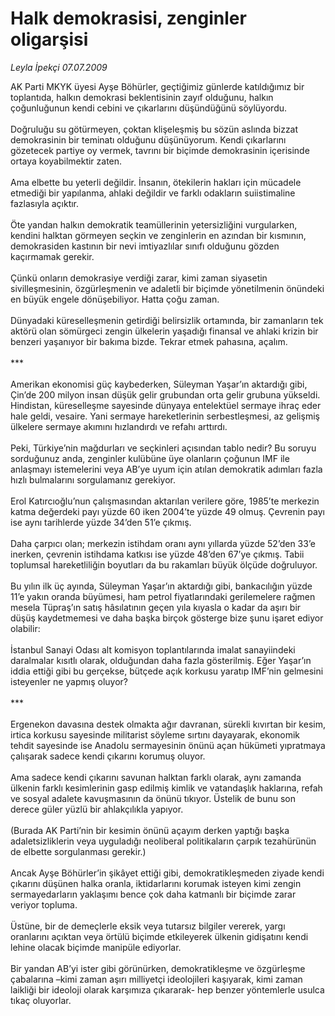 # Halk demokrasisi, zenginler oligarşisi

*Leyla İpekçi 07.07.2009*

<div class="taraf_structure_2col_1zq">
<div class="margen_n">



 <p>AK Parti MKYK üyesi Ayşe Böhürler, geçtiğimiz günlerde katıldığımız bir toplantıda, halkın demokrasi beklentisinin zayıf olduğunu, halkın çoğunluğunun kendi cebini ve çıkarlarını düşündüğünü söylüyordu. <br/><br/>Doğruluğu su götürmeyen, çoktan klişeleşmiş bu sözün aslında bizzat demokrasinin bir teminatı olduğunu düşünüyorum. Kendi çıkarlarını gözetecek partiye oy vermek, tavrını bir biçimde demokrasinin içerisinde ortaya koyabilmektir zaten. <br/><br/>Ama elbette bu yeterli değildir. İnsanın, ötekilerin hakları için mücadele etmediği bir yapılanma, ahlaki değildir ve farklı odakların suiistimaline fazlasıyla açıktır. <br/><br/>Öte yandan halkın demokratik teamüllerinin yetersizliğini vurgularken, kendini halktan görmeyen seçkin ve zenginlerin en azından bir kısmının, demokrasiden kastının bir nevi imtiyazlılar sınıfı olduğunu gözden kaçırmamak gerekir. <br/><br/>Çünkü onların demokrasiye verdiği zarar, kimi zaman siyasetin sivilleşmesinin, özgürleşmenin ve adaletli bir biçimde yönetilmenin önündeki en büyük engele dönüşebiliyor. Hatta çoğu zaman. <br/><br/>Dünyadaki küreselleşmenin getirdiği belirsizlik ortamında, bir zamanların tek aktörü olan sömürgeci zengin ülkelerin yaşadığı finansal ve ahlaki krizin bir benzeri yaşanıyor bir bakıma bizde. Tekrar etmek pahasına, açalım. <br/><br/>*** <br/><br/>Amerikan ekonomisi güç kaybederken, Süleyman Yaşar’ın aktardığı gibi, Çin’de 200 milyon insan düşük gelir grubundan orta gelir grubuna yükseldi. Hindistan, küreselleşme sayesinde dünyaya entelektüel sermaye ihraç eder hale geldi, vesaire. Yani sermaye hareketlerinin serbestleşmesi, az gelişmiş ülkelere sermaye akımını hızlandırdı ve refahı arttırdı. <br/><br/>Peki, Türkiye’nin mağdurları ve seçkinleri açısından tablo nedir? Bu soruyu sorduğunuz anda, zenginler kulübüne üye olanların çoğunun IMF ile anlaşmayı istemelerini veya AB’ye uyum için atılan demokratik adımları fazla hızlı bulmalarını sorgulamanız gerekiyor. <br/><br/>Erol Katırcıoğlu’nun çalışmasından aktarılan verilere göre, 1985’te merkezin katma değerdeki payı yüzde 60 iken 2004’te yüzde 49 olmuş. Çevrenin payı ise aynı tarihlerde yüzde 34’den 51’e çıkmış. <br/><br/>Daha çarpıcı olan; merkezin istihdam oranı aynı yıllarda yüzde 52’den 33’e inerken, çevrenin istihdama katkısı ise yüzde 48’den 67’ye çıkmış. Tabii toplumsal hareketliliğin boyutları da bu rakamları büyük ölçüde doğruluyor. <br/><br/>Bu yılın ilk üç ayında, Süleyman Yaşar’ın aktardığı gibi, bankacılığın yüzde 11’e yakın oranda büyümesi, ham petrol fiyatlarındaki gerilemelere rağmen mesela Tüpraş’ın satış hâsılatının geçen yıla kıyasla o kadar da aşırı bir düşüş kaydetmemesi ve daha başka birçok gösterge bize şunu işaret ediyor olabilir: <br/><br/>İstanbul Sanayi Odası alt komisyon toplantılarında imalat sanayiindeki daralmalar kısıtlı olarak, olduğundan daha fazla gösterilmiş. Eğer Yaşar’ın iddia ettiği gibi bu gerçekse, bütçede açık korkusu yaratıp IMF’nin gelmesini isteyenler ne yapmış oluyor? <br/><br/>*** <br/><br/>Ergenekon davasına destek olmakta ağır davranan, sürekli kıvırtan bir kesim, irtica korkusu sayesinde militarist söyleme sırtını dayayarak, ekonomik tehdit sayesinde ise Anadolu sermayesinin önünü açan hükümeti yıpratmaya çalışarak sadece kendi çıkarını korumuş oluyor. <br/><br/>Ama sadece kendi çıkarını savunan halktan farklı olarak, aynı zamanda ülkenin farklı kesimlerinin gasp edilmiş kimlik ve vatandaşlık haklarına, refah ve sosyal adalete kavuşmasının da önünü tıkıyor. Üstelik de bunu son derece güler yüzlü bir ahlakçılıkla yapıyor. <br/><br/>(Burada AK Parti’nin bir kesimin önünü açayım derken yaptığı başka adaletsizliklerin veya uyguladığı neoliberal politikaların çarpık tezahürünün de elbette sorgulanması gerekir.) <br/><br/>Ancak Ayşe Böhürler’in şikâyet ettiği gibi, demokratikleşmeden ziyade kendi çıkarını düşünen halka oranla, iktidarlarını korumak isteyen kimi zengin sermayedarların yaklaşımı bence çok daha katmanlı bir biçimde zarar veriyor topluma. <br/><br/>Üstüne, bir de demeçlerle eksik veya tutarsız bilgiler vererek, yargı oranlarını açıktan veya örtülü biçimde etkileyerek ülkenin gidişatını kendi lehine olacak biçimde manipüle ediyorlar. <br/><br/>Bir yandan AB’yi ister gibi görünürken, demokratikleşme ve özgürleşme çabalarına –kimi zaman aşırı milliyetçi ideolojileri kaşıyarak, kimi zaman laikliği bir ideoloji olarak karşımıza çıkararak- hep benzer yöntemlerle usulca tıkaç oluyorlar.</p>
<br/>
<br/>
<br/>



<br/>


<div id="taraf_not">
</div>

</div>


</div>
